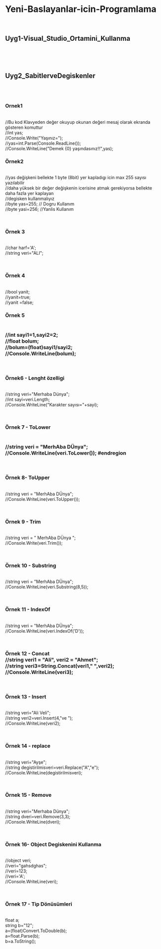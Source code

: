﻿# Yeni-Baslayanlar-icin-Programlama
<br><h2>Uyg1-Visual_Studio_Ortamini_Kullanma</h2><br>

<br><h2>Uyg2_SabitlerveDegiskenler</h2><br>
 <br><h3>Ornek1</h3>
           <br> //Bu kod Klavyeden değer okuyup okunan değeri mesaj olarak ekranda gösteren komuttur
            <br> //int yas;
             <br>//Console.Write("Yaşınız=");
            <br> //yas=int.Parse(Console.ReadLine());
            <br> //Console.WriteLine("Demek {0} yaşındasınız!!",yas);
<br><h3>Örnek2</h3>
            <br> //yas değişkeni bellekte 1 byte (8bit) yer kapladıgı icin max 255 sayısı yazılabilir
             <br>//daha yüksek bir değer değişkenin icerisine atmak gerekiyorsa bellekte daha fazla yer kaplayan
            <br> //degisken kullanmalıyız
           <br>  //byte yas=255; // Dogru Kullanım
           <br>  //byte yasi=256; //Yanlis Kullanım
           
 <br><h3> Örnek 3</h3>
             <br>//char harf='A';
             <br>//string veri="ALI";
            
  <br><h3>Örnek 4</h3>
             <br>//bool yanit;
             <br>//yanit=true;
             <br>//yanit =false;
  <br><h3> Örnek 5<h3>
             <br>//int sayi1=1,sayi2=2;
             <br>//float bolum;
             <br>//bolum=(float)sayi1/sayi2;
             <br>//Console.WriteLine(bolum);
            
  <br><h3> Örnek6 - Lenght özelligi</h3>
           <br>  //string veri="Merhaba Dünya";
             <br>//int sayi=veri.Length;
             <br>//Console.WriteLine("Karakter sayısı="+sayi);
  
  <br><h3> Örnek 7 - ToLower<h3>
             <br>//string veri = "MerhAba DÜnya";
             <br>//Console.WriteLine(veri.ToLower());
            #endregion
  
  <br><h3> Örnek 8- ToUpper</h3>
             <br>//string veri = "MerhAba DÜnya"; 
             <br>//Console.WriteLine(veri.ToUpper());
            
  <br><h3>  Örnek 9 - Trim</h3>
            <br>//string veri = "      MerhAba DÜnya       ";
            <br>//Console.Write(veri.Trim());
            
  <br><h3>Örnek 10 - Substring</h3>
            <br>//string veri = "MerhAba DÜnya";
            <br>//Console.WriteLine(veri.Substring(8,5));
          
  <br><h3>Örnek 11 - IndexOf</h3>
            <br>//string veri = "MerhAba DÜnya";
            <br>//Console.WriteLine(veri.IndexOf('D'));
            
  <br><h3>Örnek 12 - Concat
           <br> //string veri1 = "Ali", veri2 = "Ahmet";
            <br>//string veri3=String.Concat(veri1," ",veri2);
            <br>//Console.WriteLine(veri3);
         
  <br><h3>Örnek 13 - Insert</h3>
            <br>//string veri="Ali Veli";
            <br>//string veri2=veri.Insert(4,"ve ");
            <br>//Console.WriteLine(veri2);
            
  <br><h3>Örnek 14 - replace</h3>
            <br>//string veri="Ayşe";
            <br>//string degistirilmisveri=veri.Replace("A","e");
            <br>//Console.WriteLine(degistirilmisveri);
            
 <br><h3>Örnek 15 - Remove</h3>
            <br>//string veri="Merhaba Dünya";
            <br>//string dveri=veri.Remove(3,3);
            <br>//Console.WriteLine(dveri);
           
 <br><h3>Örnek 16- Object Degiskenini Kullanma</h3>
            <br>//object veri;
            <br>//veri="gahsdghas";
            <br>//veri=123;
            <br>//veri='A';
            <br>//Console.WriteLine(veri);
            
  <br><h3>Örnek 17 - Tip Dönüsümleri</h3>
            <br>float a;
            <br>string b="12";
            <br>a=(float)Convert.ToDouble(b);
            <br>a=float.Parse(b);
            <br>b=a.ToString();
               
